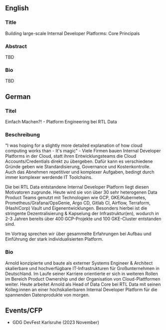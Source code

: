 ## English

### Title

Building large-scale Internal Developer Platforms: Core Principals

### Abstract

TBD

### Bio

TBD

## German

### Titel

Einfach Machen?! - Platform Engineering bei RTL Data

### Beschreibung

"I was hoping for a slightly more detailed explanation of how cloud computing works than - It's magic" - Viele Firmen bauen Internal Developer Platforms in der Cloud, statt ihren Entwicklungsteams die Cloud Accounts/Credentials direkt zu übergeben. Dafür kann es verschiedene Gründe geben wie Standardisierung, Governance und Kostenkontrolle. Auch das Abnehmen repetitiver und komplexer Aufgaben, bedingt durch immer komplexer werdende IT Toolchains.

Die bei RTL Data entstandene Internal Developer Platform liegt diesen Motivatoren zugrunde. Heute wird sie von über 30 sehr heterogenen Data Product Teams genutzt mit Technologien wie GCP, GKE/Kubernetes, Prometheus/Grafana/OpsGenie, Argo CD, Gitlab CI, Airflow, Terraform, (HashiCorp) Vault und Eigenentwicklungen. Besonders hierbei ist die stringente Dezentralisierung & Kapselung der Infrastruktur(en), wodurch in 2-3 Jahren bereits über 400 GCP-Projekte und 100 GKE-Cluster entstanden sind.

Im Vortrag sprechen wir über gesammelte Erfahrungen bei Aufbau und Einführung der stark individualisierten Platform.

### Bio

Arnold konzipierte und baute als externer Systems Engineer & Architect skalierbare und hochverfügbare IT-Infrastrukturen für Großunternehmen in Deutschland. Im Laufe seiner Karriere orientierte er sich in weiteren Rollen im Bereich Product Ownership und der Organisation von Cloud-Plattformen weiter. Heute arbeitet Arnold als Head of Data Core bei RTL Data mit seinen Kolleg:innen an einer hochskalierbaren Internal Developer Platform für die spannenden Datenprodukte von morgen.

## Events/CFP

* GDG DevFest Karlsruhe (2023 November)
